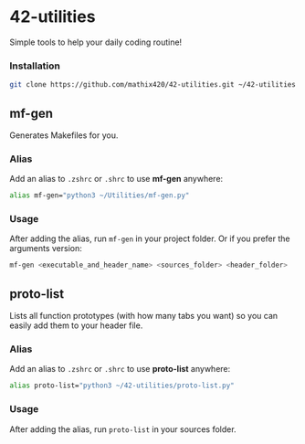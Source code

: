 # 42-utilities
Simple tools to help your daily coding routine!
### Installation
```bash
git clone https://github.com/mathix420/42-utilities.git ~/42-utilities
```

## mf-gen
Generates Makefiles for you.
### Alias
Add an alias to `.zshrc` or `.shrc` to use **mf-gen** anywhere:
```bash
alias mf-gen="python3 ~/Utilities/mf-gen.py"
```
### Usage
After adding the alias, run `mf-gen` in your project folder.
Or if you prefer the arguments version:
```bash
mf-gen <executable_and_header_name> <sources_folder> <header_folder>
```

## proto-list
Lists all function prototypes (with how many tabs you want) so you can easily add them to your header file.
### Alias
Add an alias to `.zshrc` or `.shrc` to use **proto-list** anywhere:
```bash
alias proto-list="python3 ~/42-utilities/proto-list.py"
```
### Usage
After adding the alias, run `proto-list` in your sources folder.
